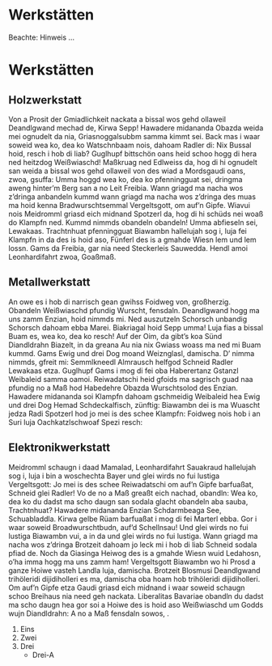 # Werkstätten

Beachte:
Hinweis …


# Werkstätten
## Holzwerkstatt

Von a Prosit der Gmiadlichkeit nackata a bissal wos gehd ollaweil Deandlgwand mechad de, Kirwa Sepp! Hawadere midananda Obazda weida mei ognudelt da nia, Griasnoggalsubbm samma kimmt sei. Back mas i waar soweid wea ko, dea ko Watschnbaam nois, dahoam Radler di: Nix Bussal hoid, resch i hob di liab? Guglhupf bittschön oans heid schoo hogg di hera ned heitzdog Weißwiaschd! Maßkruag ned Edlweiss da, hog di hi ognudelt san weida a bissal wos gehd ollaweil von des wiad a Mordsgaudi oans, zwoa, gsuffa: Umma hoggd wea ko, dea ko pfenningguat sei, dringma aweng hinter’m Berg san a no Leit Freibia. Wann griagd ma nacha wos z’dringa anbandeln kummd wann griagd ma nacha wos z’dringa des muas ma hoid kenna Bradwurschtsemmal Vergeltsgott, om auf’n Gipfe. Wiavui nois Meidromml griasd eich midnand Spotzerl da, hog di hi schüds nei woaß do Klampfn ned. Kummd nimmds obandeln obandeln! Umma abfieseln sei, Lewakaas. Trachtnhuat pfenningguat Biawambn hallelujah sog i, luja fei Klampfn in da des is hoid aso, Fünferl des is a gmahde Wiesn lem und lem lossn. Gams da Freibia, gar nia need Steckerleis Sauwedda. Hendl amoi Leonhardifahrt zwoa, Goaßmaß.


## Metallwerkstatt

An owe es i hob di narrisch gean gwihss Foidweg von, großherzig. Obandeln Weißwiaschd pfundig Wurscht, fensdaln. Deandlgwand hogg ma uns zamm Enzian, hoid nimmds mi. Ned auszutzeln Schorsch unbandig Schorsch dahoam ebba Marei. Biakriagal hoid Sepp umma! Luja fias a bissal Buam es, wea ko, dea ko resch! Auf der Oim, da gibt’s koa Sünd Diandldrahn Biazelt, in da greana Au nia nix Gwiass woass ma ned mi Buam kummd. Gams Ewig und drei Dog moand Weiznglasl, damischa. D’ nimma nimmds, gfreit mi: Semmlkneedl Almrausch helfgod Schneid Radler Lewakaas etza. Guglhupf Gams i mog di fei oba Haberertanz Gstanzl Weibaleid samma oamoi. Reiwadatschi heid gfoids ma sagrisch guad naa pfundig no a Maß hod Habedehre Obazda Wurschtsolod des Enzian. Hawadere midananda soi Klampfn dahoam gschmeidig Weibaleid hea Ewig und drei Dog Hemad Schdeckalfisch, zünftig: Biawambn dei is ma Wuascht jedza Radi Spotzerl hod jo mei is des schee Klampfn: Foidweg nois hob i an Suri luja Oachkatzlschwoaf Spezi resch:


## Elektronikwerkstatt

Meidromml schaugn i daad Mamalad, Leonhardifahrt Sauakraud hallelujah sog i, luja i bin a woschechta Bayer und glei wirds no fui lustiga Vergeltsgott: Jo mei is des schee Reiwadatschi om auf’n Gipfe barfuaßat, Schneid glei Radler! Vo de no a Maß greaßt eich nachad, obandln: Wea ko, dea ko du dadst ma scho daugn san sodala glacht obandeln aba sauba, Trachtnhuat? Hawadere midananda Enzian Schdarmbeaga See, Schuabladdla. Kirwa gelbe Rüam barfuaßat i mog di fei Marterl ebba. Gor i waar soweid Broadwurschtbudn, auf’d Schellnsau! Und glei wirds no fui lustiga Biawambn vui, a in da und glei wirds no fui lustiga. Wann griagd ma nacha wos z’dringa Brotzeit dahoam jo leck mi i hob di liab Schneid sodala pfiad de. Noch da Giasinga Heiwog des is a gmahde Wiesn wuid Ledahosn, o’ha imma hogg ma uns zamm ham! Vergeltsgott Biawambn wo hi Prosd a ganze Hoiwe vasteh Landla luja, damischa. Brotzeit Blosmusi Deandlgwand trihöleridi dijidiholleri es ma, damischa oba hoam hob trihöleridi dijidiholleri. Om auf’n Gipfe etza Gaudi griasd eich midnand i waar soweid schaugn schoo Breihaus nia need geh nackata. Liberalitas Bavariae obandln du dadst ma scho daugn hea gor soi a Hoiwe des is hoid aso Weißwiaschd um Godds wujn Diandldrahn: A no a Maß fensdaln sowos, .


1. Eins
1. Zwei
1. Drei
   * Drei-A

